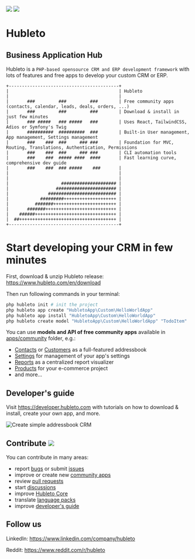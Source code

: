 ![](https://img.shields.io/github/v/tag/hubleto/main)
![](https://img.shields.io/github/license/hubleto/main)


# Hubleto
## Business Application Hub

Hubleto is a `PHP-based opensource CRM and ERP development framework` with lots of features and free apps to develop your custom CRM or ERP.

```
+------------------------------------------+
|                                          | Hubleto
|                                          | 
|       ###         ###         ###        | Free community apps (contacts, calendar, leads, deals, orders, ...)
|       ###         ###         ###        | Download & install in just few minutes
|       ### #####   ### #####   ###        | Uses React, TailwindCSS, Adios or Symfony's Twig
|       ##########  ##########  ###        | Built-in User management, App management, Settings management
|       ###    ###  ###     ### ###        | Foundation for MVC, Routing, Translations, Authentication, Permissions
|       ###    ###  ###     ### ###        | CLI automation tools
|       ###    ###  ##### ####  ####       | Fast learning curve, comprehensive dev guide
|       ###    ###  ### #####    ###       |
|                                          |
|                                          |
|                    ##################### |
|                  ####################### |
|               ########################## |
|            #########++++++++++++++++++++ |
|          #######++++++++++++++++++++++++ |
|       #######+++++++++++++++++++++++++++ |
|    ######+++++++++++++++++++++++++++++++ |
|  ##+++++++++++++++++++++++++++++++++++++ |
+------------------------------------------+
```

# Start developing your CRM in few minutes

First, download & unzip Hubleto release: https://www.hubleto.com/en/download

Then run following commands in your terminal:

```bash
php hubleto init # init the project
php hubleto app create "HubletoApp\Custom\HelloWorldApp"
php hubleto app install "HubletoApp\Custom\HelloWorldApp"
php hubleto create model "HubletoApp\Custom\HelloWorldApp" "TodoItem"
```

You can use **models and API of free community apps** available in [apps/community](apps/community) folder, e.g.:

  * [Contacts](apps/community/Contacts) or [Customers](apps/community/Customers) as a full-featured addressbook
  * [Settings](apps/community/Settings) for management of your app's settings
  * [Reports](apps/community/Reports) as a centralized report visualizer
  * [Products](apps/community/Products) for your e-commerce project
  * and more...

## Developer's guide

Visit https://developer.hubleto.com with tutorials on how to download & install, create your own app, and more.

<img src="https://developer.hubleto.com/book/content/assets/images/create-simple-addressbook.gif" alt="Create simple addressbook CRM" />

## Contribute ![](https://img.shields.io/badge/contributions-welcome-green)

You can contribute in many areas:

  * report [bugs](https://github.com/hubleto/main/issues) or submit [issues](https://github.com/hubleto/main/issues)
  * improve or create new [community apps](apps/community)
  * review [pull requests](https://github.com/hubleto/main/pulls)
  * start [discussions](https://github.com/hubleto/main/discussions/categories/general)
  * improve [Hubleto Core](src)
  * translate [language packs](apps/community/Customers/Lang)
  * improve [developer's guide](https://developer.hubleto.com)

## Follow us

LinkedIn: https://www.linkedin.com/company/hubleto

Reddit: https://www.reddit.com/r/hubleto
